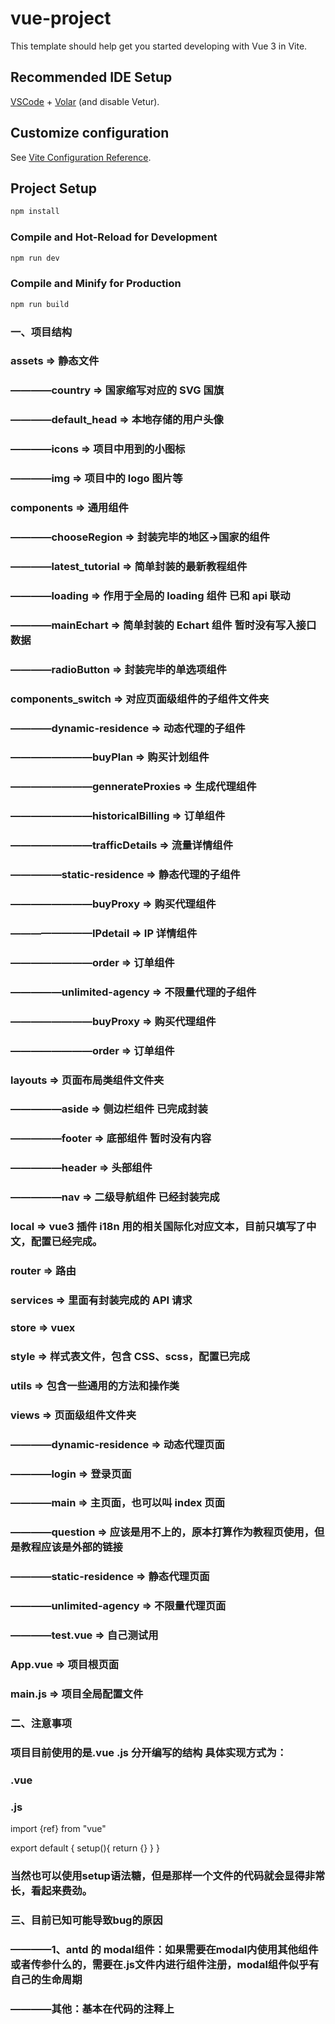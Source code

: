 # vue-project

This template should help get you started developing with Vue 3 in Vite.

## Recommended IDE Setup

[VSCode](https://code.visualstudio.com/) + [Volar](https://marketplace.visualstudio.com/items?itemName=Vue.volar) (and disable Vetur).

## Customize configuration

See [Vite Configuration Reference](https://vitejs.dev/config/).

## Project Setup

```sh
npm install
```

### Compile and Hot-Reload for Development

```sh
npm run dev
```

### Compile and Minify for Production

```sh
npm run build
```

### 一、项目结构

### assets => 静态文件

### ————country => 国家缩写对应的 SVG 国旗

### ————default_head => 本地存储的用户头像

### ————icons => 项目中用到的小图标

### ————img => 项目中的 logo 图片等

### components => 通用组件

### ————chooseRegion => 封装完毕的地区->国家的组件

### ————latest_tutorial => 简单封装的最新教程组件

### ————loading => 作用于全局的 loading 组件 已和 api 联动

### ————mainEchart => 简单封装的 Echart 组件 暂时没有写入接口数据

### ————radioButton => 封装完毕的单选项组件

### components_switch => 对应页面级组件的子组件文件夹

### ————dynamic-residence => 动态代理的子组件

### ————————buyPlan => 购买计划组件

### ————————gennerateProxies => 生成代理组件

### ————————historicalBilling => 订单组件

### ————————trafficDetails => 流量详情组件

### —————static-residence => 静态代理的子组件

### ————————buyProxy => 购买代理组件

### ————————IPdetail => IP 详情组件

### ————————order => 订单组件

### —————unlimited-agency => 不限量代理的子组件

### ————————buyProxy => 购买代理组件

### ————————order => 订单组件

### layouts => 页面布局类组件文件夹

### —————aside => 侧边栏组件 已完成封装

### —————footer => 底部组件 暂时没有内容

### —————header => 头部组件

### —————nav => 二级导航组件 已经封装完成

### local => vue3 插件 i18n 用的相关国际化对应文本，目前只填写了中文，配置已经完成。

### router => 路由

### services => 里面有封装完成的 API 请求

### store => vuex

### style => 样式表文件，包含 CSS、scss，配置已完成

### utils => 包含一些通用的方法和操作类

### views => 页面级组件文件夹

### ————dynamic-residence => 动态代理页面

### ————login => 登录页面

### ————main => 主页面，也可以叫 index 页面

### ————question => 应该是用不上的，原本打算作为教程页使用，但是教程应该是外部的链接

### ————static-residence => 静态代理页面

### ————unlimited-agency => 不限量代理页面

### ————test.vue => 自己测试用

### App.vue => 项目根页面

### main.js => 项目全局配置文件

### 二、注意事项

### 项目目前使用的是.vue .js 分开编写的结构 具体实现方式为：

### .vue

<template></template>

<script>
    import componentA_Script from "./index.js"
    export default {
        components:{},
        ...componentsA_Script, // 在此处合并
    }
</script>

### .js

import {ref} from "vue"

export default {
    setup(){
        return {}
    }
}

### 当然也可以使用setup语法糖，但是那样一个文件的代码就会显得非常长，看起来费劲。

### 三、目前已知可能导致bug的原因

### ————1、antd 的 modal组件：如果需要在modal内使用其他组件或者传参什么的，需要在.js文件内进行组件注册，modal组件似乎有自己的生命周期

### ————其他：基本在代码的注释上
